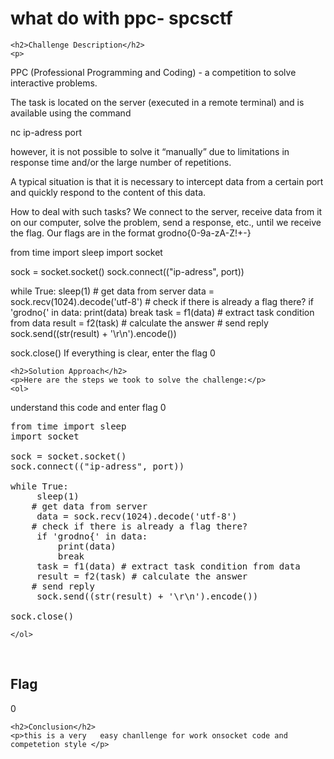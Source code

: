 
<!DOCTYPE html>
<html>

<body>
    <h1>what do with ppc- spcsctf</h1>

    <h2>Challenge Description</h2>
    <p> 
PPC (Professional Programming and Coding) - a competition to solve interactive problems.

The task is located on the server (executed in a remote terminal) and is available using the command

nc ip-adress port

however, it is not possible to solve it “manually” due to limitations in response time and/or the large number of repetitions.

A typical situation is that it is necessary to intercept data from a certain port and quickly respond to the content of this data.

How to deal with such tasks? We connect to the server, receive data from it on our computer, solve the problem, send a response, etc., until we receive the flag. Our flags are in the format grodno{0-9a-zA-Z!+-}

from time import sleep
import socket

sock = socket.socket()
sock.connect(("ip-adress", port))

while True:
     sleep(1)
    # get data from server
     data = sock.recv(1024).decode('utf-8')
    # check if there is already a flag there?
     if 'grodno{' in data:
         print(data)
         break
     task = f1(data) # extract task condition from data
     result = f2(task) # calculate the answer
    # send reply
     sock.send((str(result) + '\r\n').encode())

sock.close()
If everything is clear, enter the flag 0
</p>
 
    <h2>Solution Approach</h2>
    <p>Here are the steps we took to solve the challenge:</p>
    <ol>
understand this code and enter flag 0
<pre>
from time import sleep
import socket

sock = socket.socket()
sock.connect(("ip-adress", port))

while True:
     sleep(1)
    # get data from server
     data = sock.recv(1024).decode('utf-8')
    # check if there is already a flag there?
     if 'grodno{' in data:
         print(data)
         break
     task = f1(data) # extract task condition from data
     result = f2(task) # calculate the answer
    # send reply
     sock.send((str(result) + '\r\n').encode())

sock.close()
</pre>        
       
    
    </ol>
<br>
    <h2>Flag</h2>
    <p class="flag">0
</p>

    <h2>Conclusion</h2>
    <p>this is a very   easy chanllenge for work onsocket code and competetion style </p>
</body>
</html>


